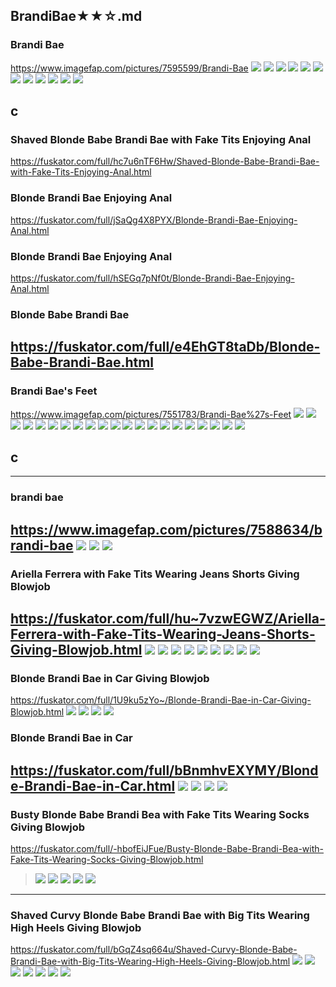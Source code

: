 ## BrandiBae★★☆.md
### Brandi Bae
https://www.imagefap.com/pictures/7595599/Brandi-Bae
![](https://x.imagefapusercontent.com/u/Harker18/7595599/1050777321/teencurves_brandi_bae_057.jpg)
![](https://x.imagefapusercontent.com/u/Harker18/7595599/2095155511/teencurves_brandi_bae_058.jpg)
![](https://x.imagefapusercontent.com/u/Harker18/7595599/1123354432/teencurves_brandi_bae_103.jpg)
![](https://x.imagefapusercontent.com/u/Harker18/7595599/967126299/teencurves_brandi_bae_104.jpg)
![](https://x.imagefapusercontent.com/u/Harker18/7595599/1028275737/teencurves_brandi_bae_105.jpg)
![](https://x.imagefapusercontent.com/u/Harker18/7595599/1873978622/teencurves_brandi_bae_106.jpg)
![](https://x.imagefapusercontent.com/u/Harker18/7595599/1256591692/teencurves_brandi_bae_107.jpg)
![](https://x.imagefapusercontent.com/u/Harker18/7595599/1693454354/teencurves_brandi_bae_126.jpg)
![](https://x.imagefapusercontent.com/u/Harker18/7595599/82930647/teencurves_brandi_bae_127.jpg)
![](https://x.imagefapusercontent.com/u/Harker18/7595599/2011724321/teencurves_brandi_bae_128.jpg)
![](https://x.imagefapusercontent.com/u/Harker18/7595599/149069264/teencurves_brandi_bae_148.jpg)
![](https://x.imagefapusercontent.com/u/Harker18/7595599/1418234153/teencurves_brandi_bae_149.jpg)
![]()
![]()
![]()
![]()
![]()
![]()
![]()
![]()
![]()
![]()
## c
### Shaved Blonde Babe Brandi Bae with Fake Tits Enjoying Anal
https://fuskator.com/full/hc7u6nTF6Hw/Shaved-Blonde-Babe-Brandi-Bae-with-Fake-Tits-Enjoying-Anal.html
### Blonde Brandi Bae Enjoying Anal
https://fuskator.com/full/jSaQg4X8PYX/Blonde-Brandi-Bae-Enjoying-Anal.html
### Blonde Brandi Bae Enjoying Anal
https://fuskator.com/full/hSEGq7pNf0t/Blonde-Brandi-Bae-Enjoying-Anal.html
### Blonde Babe Brandi Bae
https://fuskator.com/full/e4EhGT8taDb/Blonde-Babe-Brandi-Bae.html
---
### Brandi Bae's Feet
https://www.imagefap.com/pictures/7551783/Brandi-Bae%27s-Feet
![](https://x.imagefapusercontent.com/u/Deepsurf3/7551783/273478845/01.jpg)
![](https://x.imagefapusercontent.com/u/Deepsurf3/7551783/1641414609/1qulj4.jpg)
![](https://x.imagefapusercontent.com/u/Deepsurf3/7551783/342464995/1quljg.jpg)
![](https://x.imagefapusercontent.com/u/Deepsurf3/7551783/2069878529/1quljl.jpg)
![](https://x.imagefapusercontent.com/u/Deepsurf3/7551783/1757538692/1quljn.jpg)
![](https://x.imagefapusercontent.com/u/Deepsurf3/7551783/502988514/1quljo.jpg)
![](https://x.imagefapusercontent.com/u/Deepsurf3/7551783/1500713563/1qulti.jpg)
![](https://x.imagefapusercontent.com/u/Deepsurf3/7551783/1172417839/02_1.jpg)
![](https://x.imagefapusercontent.com/u/Deepsurf3/7551783/815998277/05.jpg)
![](https://x.imagefapusercontent.com/u/Deepsurf3/7551783/1547721697/06_1.jpg)
![](https://x.imagefapusercontent.com/u/Deepsurf3/7551783/2023739739/08_2.jpg)
![](https://x.imagefapusercontent.com/u/Deepsurf3/7551783/913279854/1rtar6.jpg)
![](https://x.imagefapusercontent.com/u/Deepsurf3/7551783/354228966/1rtara.jpg)
![](https://x.imagefapusercontent.com/u/Deepsurf3/7551783/1706231430/1rtarb.jpg)
![](https://x.imagefapusercontent.com/u/Deepsurf3/7551783/685715091/1rtarc.jpg)
![](https://x.imagefapusercontent.com/u/Deepsurf3/7551783/1462593387/011.jpg)
![](https://x.imagefapusercontent.com/u/Deepsurf3/7551783/60964145/10_1.jpg)
![](https://x.imagefapusercontent.com/u/Deepsurf3/7551783/1174082025/11.jpg)
![](https://x.imagefapusercontent.com/u/Deepsurf3/7551783/1439199251/19_1.jpg)
![](https://x.imagefapusercontent.com/u/Deepsurf3/7551783/7143547/12.jpg)
![](https://x.imagefapusercontent.com/u/Deepsurf3/7551783/2036278462/92861_173.jpg)
## c
---
### brandi bae
https://www.imagefap.com/pictures/7588634/brandi-bae
![](https://x.imagefapusercontent.com/u/yas8701/7588634/644257454/scene05401.png)
![](https://x.imagefapusercontent.com/u/yas8701/7588634/1191888206/scene05941.png)
![](https://x.imagefapusercontent.com/u/yas8701/7588634/1006439048/scene06031.png)
---
### Ariella Ferrera with Fake Tits Wearing Jeans Shorts Giving Blowjob
https://fuskator.com/full/hu~7vzwEGWZ/Ariella-Ferrera-with-Fake-Tits-Wearing-Jeans-Shorts-Giving-Blowjob.html
![](https://i9.fuskator.com/large/hu~7vzwEGWZ/Ariella-Ferrera-with-Fake-Tits-Wearing-Jeans-Shorts-Giving-Blowjob-1.jpg)
![](https://i9.fuskator.com/large/hu~7vzwEGWZ/Ariella-Ferrera-with-Fake-Tits-Wearing-Jeans-Shorts-Giving-Blowjob-2.jpg)
![](https://i9.fuskator.com/large/hu~7vzwEGWZ/Ariella-Ferrera-with-Fake-Tits-Wearing-Jeans-Shorts-Giving-Blowjob-3.jpg)
![](https://i9.fuskator.com/large/hu~7vzwEGWZ/Ariella-Ferrera-with-Fake-Tits-Wearing-Jeans-Shorts-Giving-Blowjob-5.jpg)
![](https://i9.fuskator.com/large/hu~7vzwEGWZ/Ariella-Ferrera-with-Fake-Tits-Wearing-Jeans-Shorts-Giving-Blowjob-7.jpg)
![](https://i9.fuskator.com/large/hu~7vzwEGWZ/Ariella-Ferrera-with-Fake-Tits-Wearing-Jeans-Shorts-Giving-Blowjob-11.jpg)
![](https://i9.fuskator.com/large/hu~7vzwEGWZ/Ariella-Ferrera-with-Fake-Tits-Wearing-Jeans-Shorts-Giving-Blowjob-12.jpg)
![](https://i9.fuskator.com/large/hu~7vzwEGWZ/Ariella-Ferrera-with-Fake-Tits-Wearing-Jeans-Shorts-Giving-Blowjob-13.jpg)
![](https://i9.fuskator.com/large/hu~7vzwEGWZ/Ariella-Ferrera-with-Fake-Tits-Wearing-Jeans-Shorts-Giving-Blowjob-15.jpg)
---
### Blonde Brandi Bae in Car Giving Blowjob
https://fuskator.com/full/1U9ku5zYo~/Blonde-Brandi-Bae-in-Car-Giving-Blowjob.html
![](https://i9.fuskator.com/large/1U9ku5zYo~/Blonde-Brandi-Bae-in-Car-Giving-Blowjob-1.jpg)
![](https://i9.fuskator.com/large/1U9ku5zYo~/Blonde-Brandi-Bae-in-Car-Giving-Blowjob-5.jpg)
![](https://i9.fuskator.com/large/1U9ku5zYo~/Blonde-Brandi-Bae-in-Car-Giving-Blowjob-9.jpg)
![](https://i9.fuskator.com/large/1U9ku5zYo~/Blonde-Brandi-Bae-in-Car-Giving-Blowjob-10.jpg)
### Blonde Brandi Bae in Car
https://fuskator.com/full/bBnmhvEXYMY/Blonde-Brandi-Bae-in-Car.html
![](https://i9.fuskator.com/large/bBnmhvEXYMY/Blonde-Brandi-Bae-in-Car-6.jpg)
![](https://i9.fuskator.com/large/bBnmhvEXYMY/Blonde-Brandi-Bae-in-Car-7.jpg)
![](https://i9.fuskator.com/large/bBnmhvEXYMY/Blonde-Brandi-Bae-in-Car-8.jpg)
![](https://i9.fuskator.com/large/bBnmhvEXYMY/Blonde-Brandi-Bae-in-Car-9.jpg)
---
### Busty Blonde Babe Brandi Bea with Fake Tits Wearing Socks Giving Blowjob
https://fuskator.com/full/-hbofEiJFue/Busty-Blonde-Babe-Brandi-Bea-with-Fake-Tits-Wearing-Socks-Giving-Blowjob.html
>![](https://i8.fuskator.com/large/-hbofEiJFue/Busty-Blonde-Babe-Brandi-Bea-with-Fake-Tits-Wearing-Socks-Giving-Blowjob-4.jpg)
![](https://i8.fuskator.com/large/-hbofEiJFue/Busty-Blonde-Babe-Brandi-Bea-with-Fake-Tits-Wearing-Socks-Giving-Blowjob-7.jpg)
![](https://i8.fuskator.com/large/-hbofEiJFue/Busty-Blonde-Babe-Brandi-Bea-with-Fake-Tits-Wearing-Socks-Giving-Blowjob-8.jpg)
![](https://i8.fuskator.com/large/-hbofEiJFue/Busty-Blonde-Babe-Brandi-Bea-with-Fake-Tits-Wearing-Socks-Giving-Blowjob-10.jpg)
![](https://i8.fuskator.com/large/-hbofEiJFue/Busty-Blonde-Babe-Brandi-Bea-with-Fake-Tits-Wearing-Socks-Giving-Blowjob-12.jpg)
---
### Shaved Curvy Blonde Babe Brandi Bae with Big Tits Wearing High Heels Giving Blowjob
https://fuskator.com/full/bGqZ4sq664u/Shaved-Curvy-Blonde-Babe-Brandi-Bae-with-Big-Tits-Wearing-High-Heels-Giving-Blowjob.html
![](https://i8.fuskator.com/large/bGqZ4sq664u/Shaved-Curvy-Blonde-Babe-Brandi-Bae-with-Big-Tits-Wearing-High-Heels-Giving-Blowjob-2.jpg)
![](https://i8.fuskator.com/large/bGqZ4sq664u/Shaved-Curvy-Blonde-Babe-Brandi-Bae-with-Big-Tits-Wearing-High-Heels-Giving-Blowjob-6.jpg)
![](https://i8.fuskator.com/large/bGqZ4sq664u/Shaved-Curvy-Blonde-Babe-Brandi-Bae-with-Big-Tits-Wearing-High-Heels-Giving-Blowjob-8.jpg)
![](https://i8.fuskator.com/large/bGqZ4sq664u/Shaved-Curvy-Blonde-Babe-Brandi-Bae-with-Big-Tits-Wearing-High-Heels-Giving-Blowjob-11.jpg)
![](https://i8.fuskator.com/large/bGqZ4sq664u/Shaved-Curvy-Blonde-Babe-Brandi-Bae-with-Big-Tits-Wearing-High-Heels-Giving-Blowjob-15.jpg)
![](https://i8.fuskator.com/large/hXBjfYe~8zL/Curvy-Shaved-Blonde-Brandi-Bae-from-BangBros-11.jpg)
![](https://i8.fuskator.com/large/hXBjfYe~8zL/Curvy-Shaved-Blonde-Brandi-Bae-from-BangBros-19.jpg)
